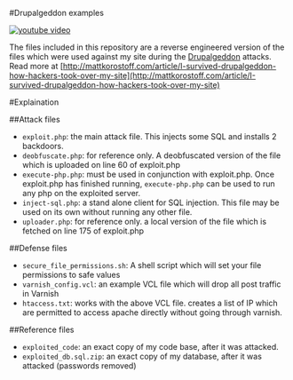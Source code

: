 #Drupalgeddon examples

[![youtube video](http://i.imgur.com/cEAL6dU.png)](http://www.youtube.com/watch?v=-ZSu7usB-F8)

The files included in this repository are a reverse engineered version of the files which were used against my site during the [Drupalgeddon](https://www.drupal.org/SA-CORE-2014-005) attacks.  Read more at [http://mattkorostoff.com/article/I-survived-drupalgeddon-how-hackers-took-over-my-site](http://mattkorostoff.com/article/I-survived-drupalgeddon-how-hackers-took-over-my-site)

#Explaination

##Attack files
* `exploit.php`: the main attack file.  This injects some SQL and installs 2 backdoors.
* `deobfuscate.php`: for reference only.  A deobfuscated version of the file which is uploaded on line 60 of exploit.php
* `execute-php.php`: must be used in conjunction with exploit.php.  Once exploit.php has finished running, `execute-php.php` can be used to run any php on the exploited server.
* `inject-sql.php`: a stand alone client for SQL injection.  This file may be used on its own without running any other file.
* `uploader.php`: for reference only.  a local version of the file which is fetched on line 175 of exploit.php

##Defense files
* `secure_file_permissions.sh`: A shell script which will set your file permissions to safe values
* `varnish_config.vcl`: an example VCL file which will drop all post traffic in Varnish
* `htaccess.txt`: works with the above VCL file.  creates a list of IP which are permitted to access apache directly without going through varnish.

##Reference files
* `exploited_code`: an exact copy of my code base, after it was attacked.
* `exploited_db.sql.zip`: an exact copy of my database, after it was attacked (passwords removed)
